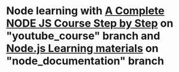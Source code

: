 # Node learning with [A Complete NODE JS Course Step by Step](https://www.youtube.com/playlist?list=PL1BztTYDF-QPdTvgsjf8HOwO4ZVl_LhxS) on "youtube_course" branch and [Node.js Learning materials](https://nodejs.org/en/learn/getting-started/introduction-to-nodejs) on "node_documentation" branch
